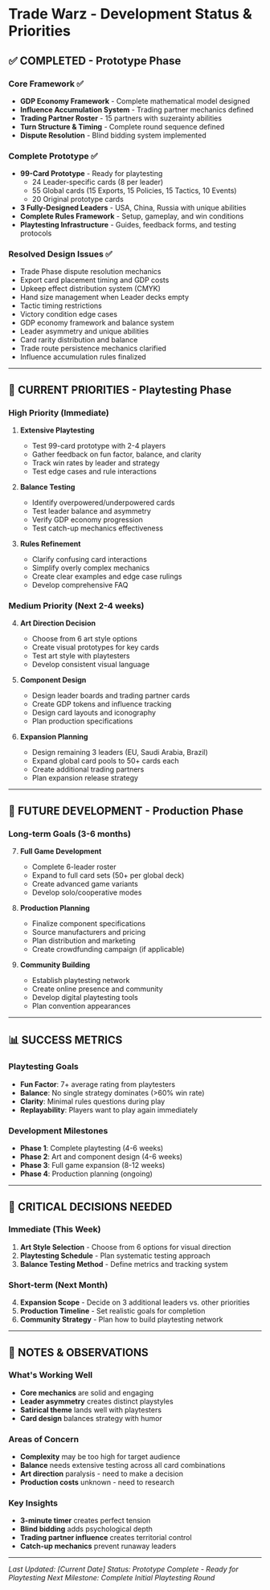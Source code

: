 # Trade Warz - Development Status & Priorities

## ✅ COMPLETED - Prototype Phase

### Core Framework ✅
- **GDP Economy Framework** - Complete mathematical model designed
- **Influence Accumulation System** - Trading partner mechanics defined
- **Trading Partner Roster** - 15 partners with suzerainty abilities
- **Turn Structure & Timing** - Complete round sequence defined
- **Dispute Resolution** - Blind bidding system implemented

### Complete Prototype ✅
- **99-Card Prototype** - Ready for playtesting
  - 24 Leader-specific cards (8 per leader)
  - 55 Global cards (15 Exports, 15 Policies, 15 Tactics, 10 Events)
  - 20 Original prototype cards
- **3 Fully-Designed Leaders** - USA, China, Russia with unique abilities
- **Complete Rules Framework** - Setup, gameplay, and win conditions
- **Playtesting Infrastructure** - Guides, feedback forms, and testing protocols

### Resolved Design Issues ✅
- Trade Phase dispute resolution mechanics
- Export card placement timing and GDP costs
- Upkeep effect distribution system (CMYK)
- Hand size management when Leader decks empty
- Tactic timing restrictions
- Victory condition edge cases
- GDP economy framework and balance system
- Leader asymmetry and unique abilities
- Card rarity distribution and balance
- Trade route persistence mechanics clarified
- Influence accumulation rules finalized

---

## 🔄 CURRENT PRIORITIES - Playtesting Phase

### High Priority (Immediate)
1. **Extensive Playtesting**
   - Test 99-card prototype with 2-4 players
   - Gather feedback on fun factor, balance, and clarity
   - Track win rates by leader and strategy
   - Test edge cases and rule interactions

2. **Balance Testing**
   - Identify overpowered/underpowered cards
   - Test leader balance and asymmetry
   - Verify GDP economy progression
   - Test catch-up mechanics effectiveness

3. **Rules Refinement**
   - Clarify confusing card interactions
   - Simplify overly complex mechanics
   - Create clear examples and edge case rulings
   - Develop comprehensive FAQ

### Medium Priority (Next 2-4 weeks)
4. **Art Direction Decision**
   - Choose from 6 art style options
   - Create visual prototypes for key cards
   - Test art style with playtesters
   - Develop consistent visual language

5. **Component Design**
   - Design leader boards and trading partner cards
   - Create GDP tokens and influence tracking
   - Design card layouts and iconography
   - Plan production specifications

6. **Expansion Planning**
   - Design remaining 3 leaders (EU, Saudi Arabia, Brazil)
   - Expand global card pools to 50+ cards each
   - Create additional trading partners
   - Plan expansion release strategy

---

## 🎯 FUTURE DEVELOPMENT - Production Phase

### Long-term Goals (3-6 months)
7. **Full Game Development**
   - Complete 6-leader roster
   - Expand to full card sets (50+ per global deck)
   - Create advanced game variants
   - Develop solo/cooperative modes

8. **Production Planning**
   - Finalize component specifications
   - Source manufacturers and pricing
   - Plan distribution and marketing
   - Create crowdfunding campaign (if applicable)

9. **Community Building**
   - Establish playtesting network
   - Create online presence and community
   - Develop digital playtesting tools
   - Plan convention appearances

---

## 📊 SUCCESS METRICS

### Playtesting Goals
- **Fun Factor**: 7+ average rating from playtesters
- **Balance**: No single strategy dominates (>60% win rate)
- **Clarity**: Minimal rules questions during play
- **Replayability**: Players want to play again immediately

### Development Milestones
- **Phase 1**: Complete playtesting (4-6 weeks)
- **Phase 2**: Art and component design (4-6 weeks)
- **Phase 3**: Full game expansion (8-12 weeks)
- **Phase 4**: Production planning (ongoing)

---

## 🚨 CRITICAL DECISIONS NEEDED

### Immediate (This Week)
1. **Art Style Selection** - Choose from 6 options for visual direction
2. **Playtesting Schedule** - Plan systematic testing approach
3. **Balance Testing Method** - Define metrics and tracking system

### Short-term (Next Month)
4. **Expansion Scope** - Decide on 3 additional leaders vs. other priorities
5. **Production Timeline** - Set realistic goals for completion
6. **Community Strategy** - Plan how to build playtesting network

---

## 📝 NOTES & OBSERVATIONS

### What's Working Well
- **Core mechanics** are solid and engaging
- **Leader asymmetry** creates distinct playstyles
- **Satirical theme** lands well with playtesters
- **Card design** balances strategy with humor

### Areas of Concern
- **Complexity** may be too high for target audience
- **Balance** needs extensive testing across all card combinations
- **Art direction** paralysis - need to make a decision
- **Production costs** unknown - need to research

### Key Insights
- **3-minute timer** creates perfect tension
- **Blind bidding** adds psychological depth
- **Trading partner influence** creates territorial control
- **Catch-up mechanics** prevent runaway leaders

---

*Last Updated: [Current Date]*
*Status: Prototype Complete - Ready for Playtesting*
*Next Milestone: Complete Initial Playtesting Round*